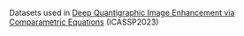 Datasets used in [Deep Quantigraphic Image Enhancement via Comparametric Equations](https://github.com/nttcslab/cone) (ICASSP2023)
